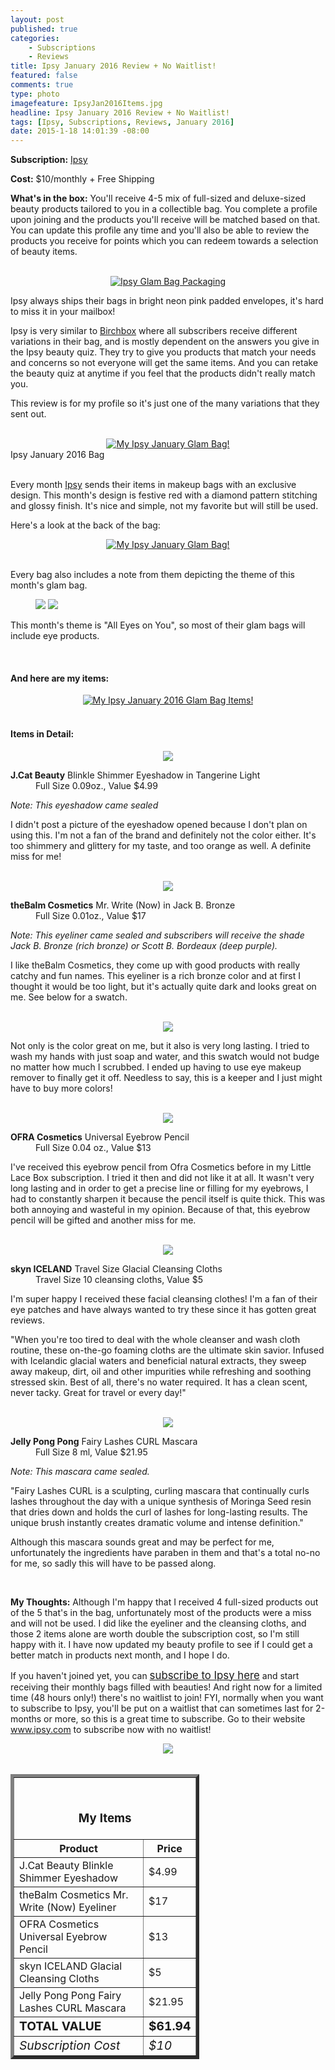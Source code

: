 ```yaml
---
layout: post
published: true
categories: 
    - Subscriptions
    - Reviews
title: Ipsy January 2016 Review + No Waitlist!
featured: false
comments: true
type: photo
imagefeature: IpsyJan2016Items.jpg
headline: Ipsy January 2016 Review + No Waitlist!
tags: [Ipsy, Subscriptions, Reviews, January 2016]
date: 2015-1-18 14:01:39 -08:00
---
```


<p></p>
<p><b>Subscription:</b> <a href="https://www.ipsy.com/new?refer=uns8d" target="_blank">Ipsy</a></p>
<p><b>Cost:</b> $10/monthly + Free Shipping</p>
<p><b>What's in the box:</b> You'll receive 4-5 mix of full-sized and deluxe-sized beauty products tailored to you in a collectible bag. You complete a profile upon joining and the products you'll receive will be matched based on that. You can update this profile any time and you'll also be able to review the products you receive for points which you can redeem towards a selection of beauty items.</p>
<br>

<center><a href="https://www.ipsy.com/new?refer=uns8d" target="_blank">
<img src="/images/IpsyJan2016Package.jpg" border="0" style="border:none;max-width:100%;" alt="Ipsy Glam Bag Packaging" />
</a></center>
<p>Ipsy always ships their bags in bright neon pink padded envelopes, it's hard to miss it in your mailbox!</p>

<p>Ipsy is very similar to <a href="https://www.birchbox.com/invite/whatsupmailbox" target="_blank">Birchbox</a> where all subscribers receive different variations in their bag, and is mostly dependent on the answers you give in the Ipsy beauty quiz. They try to give you products that match your needs and concerns so not everyone will get the same items. And you can retake the beauty quiz at anytime if you feel that the products didn't really match you.</p>

<p>This review is for my profile so it's just one of the many variations that they sent out.</p>

<br>

<center><a href="https://www.ipsy.com/new?refer=uns8d" target="_blank">
<img src="/images/IpsyJan2016Bag.jpg" border="0" style="border:none;max-width:100%;" alt="My Ipsy January Glam Bag!" />
</a></center>
<figcaption>Ipsy January 2016 Bag</figcaption>

<br>

<p>Every month <a href="https://www.ipsy.com/new?refer=uns8d" target="_blank">Ipsy</a> sends their items in makeup bags with an exclusive design. This month's design is festive red with a diamond pattern stitching and glossy finish. It's nice and simple, not my favorite but will still be used.</p>

<p>Here's a look at the back of the bag:</p>
<center><a href="https://www.ipsy.com/new?refer=uns8d" target="_blank">
<img src="/images/IpsyJan2016Bag2.jpg" border="0" style="border:none;max-width:100%;" alt="My Ipsy January Glam Bag!" />
</a></center>

<br>

<p>Every bag also includes a note from them depicting the theme of this month's glam bag.<p>

<figure class="half">
      <img src='/images/IpsyJan2016Info.jpg'>
      <img src='/images/IpsyJan2016Info2.jpg'>
</figure>

<p>This month's theme is "All Eyes on You", so most of their glam bags will include eye products.</p>
<br>

<H4>And here are my items:</H4>
<center><a href="https://www.ipsy.com/new?refer=uns8d" target="_blank">
<img src="/images/IpsyJan2016Items.jpg" border="0" style="border:none;max-width:100%;" alt="My Ipsy January 2016 Glam Bag Items!" />
</a></center>
<br>

<H4>Items in Detail:</H4>

<center><a href="https://www.ipsy.com/new?refer=uns8d" target="_blank">
<img src="/images/IpsyJan2016JCatBeautyBlinkleEyeshadow.jpg" border="0" style="border:none;max-width:100%;" />
</a></center>
<DL>
<DT><b>J.Cat Beauty</b> Blinkle Shimmer Eyeshadow in Tangerine Light</DT>
<DD>Full Size 0.09oz., Value $4.99</DD>
</DL>

<p><i>Note: This eyeshadow came sealed</i></p>

<p>I didn't post a picture of the eyeshadow opened because I don't plan on using this. I'm not a fan of the brand and definitely not the color either. It's too shimmery and glittery for my taste, and too orange as well. A definite miss for me!</p>

<br>

<center><a href="https://www.ipsy.com/new?refer=uns8d" target="_blank">
<img src="/images/IpsyJan2016MrWriteNowEyeliner.jpg" border="0" style="border:none;max-width:100%;" />
</a></center>

<DL>
<DT><b>theBalm Cosmetics</b> Mr. Write (Now) in Jack B. Bronze</DT>
<DD>Full Size 0.01oz., Value $17</DD>
</DL>

<p><i>Note: This eyeliner came sealed and subscribers will receive the shade Jack B. Bronze (rich bronze) or Scott B. Bordeaux (deep purple).</i></p>

<p>I like theBalm Cosmetics, they come up with good products with really catchy and fun names. This eyeliner is a rich bronze color and at first I thought it would be too light, but it's actually quite dark and looks great on me. See below for a swatch.</p>

<br>

<center><a href="https://www.ipsy.com/new?refer=uns8d" target="_blank">
<img src="/images/IpsyJan2016MrWriteNowEyeliner2.jpg" border="0" style="border:none;max-width:100%;" />
</a></center>

<p>Not only is the color great on me, but it also is very long lasting. I tried to wash my hands with just soap and water, and this swatch would not budge no matter how much I scrubbed. I ended up having to use eye makeup remover to finally get it off. Needless to say, this is a keeper and I just might have to buy more colors!</p>

<br>

<center><a href="https://www.ipsy.com/new?refer=uns8d" target="_blank">
<img src="/images/IpsyJan2016OfraEyebrowPencil.jpg" border="0" style="border:none;max-width:100%;" />
</a></center>
<DL>
<DT><b>OFRA Cosmetics</b> Universal Eyebrow Pencil</DT>
<DD>Full Size 0.04 oz., Value $13</DD>
</DL>

<p>I've received this eyebrow pencil from Ofra Cosmetics before in my Little Lace Box subscription. I tried it then and did not like it at all. It wasn't very long lasting and in order to get a precise line or filling for my eyebrows, I had to constantly sharpen it because the pencil itself is quite thick. This was both annoying and wasteful in my opinion. Because of that, this eyebrow pencil will be gifted and another miss for me.</p>

<br>

<center><a href="https://www.ipsy.com/new?refer=uns8d" target="_blank">
<img src="/images/IpsyJan2016SkynGlacialCleansingCloths.jpg" border="0" style="border:none;max-width:100%;" />
</a></center>

<DL>
<DT><b>skyn ICELAND</b> Travel Size Glacial Cleansing Cloths</DT>
<DD>Travel Size 10 cleansing cloths, Value $5</DD>
</DL>

<p>I'm super happy I received these facial cleansing clothes! I'm a fan of their eye patches and have always wanted to try these since it has gotten great reviews.</p>

<p>"When you're too tired to deal with the whole cleanser and wash cloth routine, these on-the-go foaming cloths are the ultimate skin savior. Infused with Icelandic glacial waters and beneficial natural extracts, they sweep away makeup, dirt, oil and other impurities while refreshing and soothing stressed skin. Best of all, there's no water required. It has a clean scent, never tacky. Great for travel or every day!"</p>

<br>

<center><a href="https://www.ipsy.com/new?refer=uns8d" target="_blank">
<img src="/images/IpsyJan2016JellyPongPongFairyLashesCurlMascara.jpg" border="0" style="border:none;max-width:100%;" />
</a></center>

<DL>
<DT><b>Jelly Pong Pong</b> Fairy Lashes CURL Mascara</DT>
<DD>Full Size 8 ml, Value $21.95</DD>
</DL>

<p><i>Note: This mascara came sealed.</i></p>

<p>"Fairy Lashes CURL is a sculpting, curling mascara that continually curls lashes throughout the day with a unique synthesis of Moringa Seed resin that dries down and holds the curl of lashes for long-lasting results. The unique brush instantly creates dramatic volume and intense definition."</p>

<p>Although this mascara sounds great and may be perfect for me, unfortunately the ingredients have paraben in them and that's a total no-no for me, so sadly this will have to be passed along.</p>

<br>

<p><i class="icon-exclamation-sign"></i><b> My Thoughts:</b> Although I'm happy that I received 4 full-sized products out of the 5 that's in the bag, unfortunately most of the products were a miss and will not be used. I did like the eyeliner and the cleansing cloths, and those 2 items alone are worth double the subscription cost, so I'm still happy with it. I have now updated my beauty profile to see if I could get a better match in products next month, and I hope I do.</p>

<p>If you haven't joined yet, you can <a href="https://www.ipsy.com/new?refer=uns8d" target="_blank"><big>subscribe to Ipsy here</big></a> and start receiving their monthly bags filled with beauties! And right now for a limited time (48 hours only!) there's no waitlist to join! FYI, normally when you want to subscribe to Ipsy, you'll be put on a waitlist that can sometimes last for 2-months or more, so this is a great time to subscribe. Go to their website <a href="https://www.ipsy.com/new?refer=uns8d" target="_blank">www.ipsy.com</a> to subscribe now with no waitlist!</p>

<center><a href="https://www.ipsy.com/new?refer=uns8d" target="_blank">
<img src="/images/IpsyJan2016NoWaitlist.png" border="0" style="border:none;max-width:100%;" />
</a></center>

<br>

<TABLE  BORDER="5" style="width:60%">
   <TR>
      <TH COLSPAN="2">
         <H3><BR><center>My Items</center></H3>
      </TH>
   </TR>
      <TH>Product</TH>
      <TH>Price</TH>
  <TR>
      <TD>J.Cat Beauty Blinkle Shimmer Eyeshadow</TD>
      <TD>$4.99</TD>
   </TR>
   <TR>
      <TD>theBalm Cosmetics Mr. Write (Now) Eyeliner</TD>
      <TD>$17</TD>
   </TR>
    <TR>
      <TD>OFRA Cosmetics Universal Eyebrow Pencil</TD>
      <TD>$13</TD>
   </TR>
    <TR>
      <TD>skyn ICELAND Glacial Cleansing Cloths</TD>
      <TD>$5</TD>
   </TR>
    <TR>
      <TD>Jelly Pong Pong Fairy Lashes CURL Mascara</TD>
      <TD>$21.95</TD>
   </TR>
   <TR>
      <TD><b><big>TOTAL VALUE</big></b></TD>
      <TD><b><big>$61.94</big></b></TD>
   </TR>
   <TR>
      <TD><i><big>Subscription Cost</big></i></TD>
      <TD><i><big>$10</big></i></TD>
   </TR>
</TABLE>
